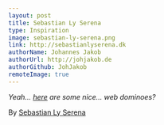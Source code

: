 ```yaml
---
layout: post
title: Sebastian Ly Serena
type: Inspiration
image: sebastian-ly-serena.png
link: http://sebastianlyserena.dk
authorName: Johannes Jakob
authorUrl: http://johjakob.de
authorGithub: JohJakob
remoteImage: true
---
```


_Yeah... [here](http://sebastianlyserena.dk) are some nice... web dominoes?_

By [Sebastian Ly Serena](http://sebastianlyserena.dk)
